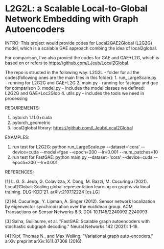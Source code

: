 # L2G2L: a Scalable Local-to-Global Network Embedding with Graph Autoencoders

INTRO:
This project would provide codes for Local2GAE2Global (L2G2G) model, which is a scalable GAE approach combing the idea of local2global.

For comparison, I've also provied the codes for GAE and GAE+L2G, which is based on or refers to https://github.com/LJeub/Local2Global.

The repo is structed in the following way:
  L2G2L - folder for all the codes(following ones are the main files in this folder):
    1. run_LargeScale.py - running for L2G2G and GAE+L2G
    2. main.py - running for fastgae and gae for comparison
    3. model.py - includes the model classes we defined: L2G2G and GAE+Loc2Glob
    4. utils.py - includes the tools we need in processing


REQUIREMENTS:
  1. pytorch 1.11.0+cuda
  2. pytorch_geometric
  3. local2global library: https://github.com/LJeub/Local2Global


EXAMPLES:
  1. run test for L2G2G:
         python run_LargeScale.py --dataset='cora' --device=cuda --model=fgae --epoch=200 --lr=0.001 --num_patches=10
  2. run test for FastGAE:
         python main.py --dataset='cora' --device=cuda --epoch=200 --lr=0.001


REFERENCES:

[1] L. G. S. Jeub, G. Colavizza, X. Dong, M. Bazzi, M. Cucuringu (2021). Local2Global: Scaling global representation learning on graphs via local training. DLG-KDD'21.   arXiv:2107.12224 [cs.LG]

[2] M. Cucuringu, Y. Lipman, A. Singer (2012). Sensor network localization by eigenvector synchronization over the euclidean group. ACM Transactions on Sensor Networks 8.3. DOI: 10.1145/2240092.2240093

[3] Salha, Guillaume, et al. "FastGAE: Scalable graph autoencoders with stochastic subgraph decoding." Neural Networks 142 (2021): 1-19.

[4] Kipf, Thomas N., and Max Welling. "Variational graph auto-encoders." arXiv preprint arXiv:1611.07308 (2016).
